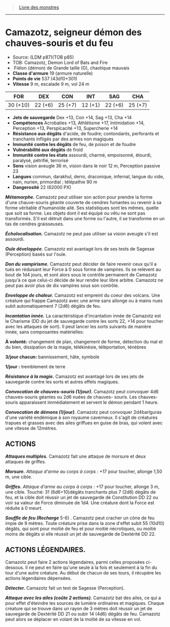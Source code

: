 ﻿> [Livre des monstres](tome_of_beasts.md)

---

# Camazotz, seigneur démon des chauves-souris et du feu

- Source: (LDM p87)(TOB p85)
- TOB: Camazotz, Demon Lord of Bats and Fire
-  Fiélon (démon) de Grande taille (G), chaotique mauvais
- **Classe d'armure** 19 (armure naturelle)
- **Points de vie** 537 (43d10+301)
- **Vitesse** 9 m, escalade 9 m, vol 24 m

|FOR|DEX|CON|INT|SAG|CHA|
|---|---|---|---|---|---|
|30 (+10)|22 (+6)|25 (+7)|12 (+1)|22 (+6)|25 (+7)|

- **Jets de sauvegarde** Dex +13, Con +14, Sag +13, Cha +14
- **Compétences** Acrobaties +13, Athlétisme +17, Intimidation +14, Perception +13, Perspicacité +13, Supercherie +14
- **Résistance aux dégâts** d'acide, de foudre; contondants, perforants et tranchants infligés par des armes non magiques
- **Immunité contre les dégâts** de feu, de poison et de foudre
- **Vulnérabilité aux dégâts** de froid
- **Immunité contre les états** assourdi, charmé, empoisonné, étourdi, paralysé, pétrifié, terrorisé
- **Sens** vision aveugle 36 m, vision dans le noir 12 m, Perception passive 23
- **Langues** commun, darakhul, derro, draconique, infernal, langue du vide, nain, nurien, primordial ; télépathie 90 m
- **Dangerosité** 22 (62000 PX)

**_Métamorphe._** Camazotz peut utiliser son action pour prendre la forme d'une chauve-souris géante couverte de cendres fumantes ou revenir à sa forme véritable d'humanoïde ailé. Ses statistiques sont les mêmes, quelle que soit sa forme. Les objets dont il est équipé ou vêtu ne sont pas transformés. S'il est détruit dans une forme ou l'autre, il se transforme en un tas de cendres graisseuses.

**_Écholocalisation._** Camazotz ne peut pas utiliser sa vision aveugle s'il est assourdi.

**_Ouïe développée._** Camazotz est avantagé lors de ses tests de Sagesse (Perception) basés sur l'ouïe.

**_Don du vampirisme._** Camazotz peut décider de faire revenir ceux qu'il a tués en réduisant leur Force à 0 sous forme de vampires. Ils se relèvent au bout de 1d4 jours, et sont alors sous le contrôle permanent de Camazotz jusqu'à ce que celui-ci décide de leur rendre leur libre arbitre. Camazotz ne peut pas avoir plus de dix vampires sous son contrôle.

**_Enveloppe de chaleur._** Camazotz est empreint du coeur des volcans. Une créature qui frappe Camazotz avec une arme sans allonge ou à mains nues subit automatiquement 7 (2d6) dégâts de feu.

**_Incantation innée._** La caractéristique d'incantation innée de Camazotz est le Charisme (DD du jet de sauvegarde contre les sorts 22, +14 pour toucher avec les attaques de sort). Il peut lancer les sorts suivants de manière innée, sans composantes matérielles:

**À volonté:** changement de plan, changement de forme, détection du mal et du bien, dissipation de la magie, télékinésie, téléportation, ténèbres

**3/jour chacun:** bannissement, hâte, symbole

**1/jour :** tremblement de terre

**_Résistance à la magie._** Camazotz est avantagé lors de ses jets de sauvegarde contre les sorts et autres effets magiques.

**_Convocation de chauves-souris (1/jour)._** Camazotz peut convoquer 4d6 chauves-souris géantes ou 2d6 nuées de chauves- souris. Les chauves-souris apparaissent immédiatement et servent le démon pendant 1 heure.

**_Convocation de démons (1/jour)._** Camazotz peut convoquer 2d4barlguras d'une variété endémique à son royaume caverneux. Il s'agit de créatures trapues et grasses avec des ailes griffues en guise de bras, qui volent avec une vitesse de 12mètres.

## ACTIONS

**_Attaques multiples._** Camazotz fait une attaque de morsure et deux attaques de griffes.

**_Morsure._** _Attaque d'arme au corps à corps :_ +17 pour toucher, allonge 1,50 m, une cible.

**_Griffes._** _Attaque d'arme au corps à corps :_ +17 pour toucher, allonge 3 m, une cible. Touché: 31 (6d6+10)dégâts tranchants plus 7 (2d6) dégâts de feu, et la cible doit réussir un jet de sauvegarde de Constitution DD 22 ou voir sa valeur de Force diminuée de 1d4. Une créature dont la Force est réduite à 0 meurt.

**_Souffle de feu (Recharge_** 5-6) . Camazotz peut cracher un cône de feu impie de 9 mètres. Toute créature prise dans la zone d'effet subit 55 (10d10) dégâts, qui sont pour moitié de feu et pour moitié nécrotiques, ou moitié moins de dégâts si elle réussit un jet de sauvegarde de Dextérité DD 22.

## ACTIONS LÉGENDAIRES.

Camazotz peut faire 2 actions légendaires, parmi celles proposées ci-dessous. Il ne peut en faire qu'une seule à la fois et seulement à la fin du tour d'une autre créature. Au début de chacun de ses tours, il récupère les actions légendaires dépensées.

**_Détecter._** Camazotz fait un test de Sagesse (Perception).

**_Attaque avec les ailes (coûte 2 actions)._** Camazotz bat des ailes, ce qui a pour effet d'éteindre les sources de lumière ordinaires et magiques. Chaque créature qui se trouve dans un rayon de 3 mètres doit réussir un jet de sauvegarde de Dextérité DD 21 ou subir 14 (4d6) dégâts de feu. Camazotz peut alors se déplacer en volant de la moitié de sa vitesse en vol.

